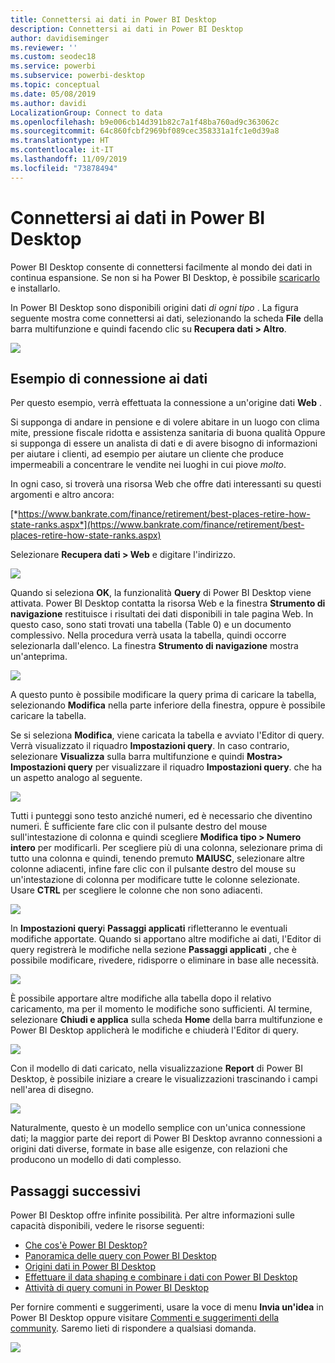 ```yaml
---
title: Connettersi ai dati in Power BI Desktop
description: Connettersi ai dati in Power BI Desktop
author: davidiseminger
ms.reviewer: ''
ms.custom: seodec18
ms.service: powerbi
ms.subservice: powerbi-desktop
ms.topic: conceptual
ms.date: 05/08/2019
ms.author: davidi
LocalizationGroup: Connect to data
ms.openlocfilehash: b9e006cb14d391b82c7a1f48ba760ad9c363062c
ms.sourcegitcommit: 64c860fcbf2969bf089cec358331a1fc1e0d39a8
ms.translationtype: HT
ms.contentlocale: it-IT
ms.lasthandoff: 11/09/2019
ms.locfileid: "73878494"
---
```

# <a name="connect-to-data-in-power-bi-desktop"></a>Connettersi ai dati in Power BI Desktop
Power BI Desktop consente di connettersi facilmente al mondo dei dati in continua espansione. Se non si ha Power BI Desktop, è possibile [scaricarlo](https://go.microsoft.com/fwlink/?LinkID=521662) e installarlo.

In Power BI Desktop sono disponibili origini dati *di ogni tipo* . La figura seguente mostra come connettersi ai dati, selezionando la scheda **File** della barra multifunzione e quindi facendo clic su **Recupera dati \> Altro**.

![](media/desktop-connect-to-data/getdatavid_smallv2.gif)

## <a name="example-of-connecting-to-data"></a>Esempio di connessione ai dati
Per questo esempio, verrà effettuata la connessione a un'origine dati **Web** .

Si supponga di andare in pensione e di volere abitare in un luogo con clima mite, pressione fiscale ridotta e assistenza sanitaria di buona qualità Oppure si supponga di essere un analista di dati e di avere bisogno di informazioni per aiutare i clienti, ad esempio per aiutare un cliente che produce impermeabili a concentrare le vendite nei luoghi in cui piove *molto*.

In ogni caso, si troverà una risorsa Web che offre dati interessanti su questi argomenti e altro ancora:

[*https://www.bankrate.com/finance/retirement/best-places-retire-how-state-ranks.aspx*](https://www.bankrate.com/finance/retirement/best-places-retire-how-state-ranks.aspx)

Selezionare **Recupera dati \> Web** e digitare l'indirizzo.

![](media/desktop-connect-to-data/connecttodata_3.png)

Quando si seleziona **OK**, la funzionalità **Query** di Power BI Desktop viene attivata. Power BI Desktop contatta la risorsa Web e la finestra **Strumento di navigazione** restituisce i risultati dei dati disponibili in tale pagina Web. In questo caso, sono stati trovati una tabella (Table 0) e un documento complessivo. Nella procedura verrà usata la tabella, quindi occorre selezionarla dall'elenco. La finestra **Strumento di navigazione** mostra un'anteprima.

![](media/desktop-connect-to-data/datasources_fromnavigatordialog.png)

A questo punto è possibile modificare la query prima di caricare la tabella, selezionando **Modifica** nella parte inferiore della finestra, oppure è possibile caricare la tabella.

Se si seleziona **Modifica**, viene caricata la tabella e avviato l'Editor di query. Verrà visualizzato il riquadro **Impostazioni query**. In caso contrario, selezionare **Visualizza** sulla barra multifunzione e quindi **Mostra\> Impostazioni query** per visualizzare il riquadro **Impostazioni query**. che ha un aspetto analogo al seguente.

![](media/desktop-connect-to-data/designer_gsg_editquery.png)

Tutti i punteggi sono testo anziché numeri, ed è necessario che diventino numeri. È sufficiente fare clic con il pulsante destro del mouse sull'intestazione di colonna e quindi scegliere **Modifica tipo \> Numero intero** per modificarli. Per scegliere più di una colonna, selezionare prima di tutto una colonna e quindi, tenendo premuto **MAIUSC**, selezionare altre colonne adiacenti, infine fare clic con il pulsante destro del mouse su un'intestazione di colonna per modificare tutte le colonne selezionate. Usare **CTRL** per scegliere le colonne che non sono adiacenti.

![](media/desktop-connect-to-data/designer_gsg_changedatatype.png)

In **Impostazioni query**i **Passaggi applicati** rifletteranno le eventuali modifiche apportate. Quando si apportano altre modifiche ai dati, l'Editor di query registrerà le modifiche nella sezione **Passaggi applicati** , che è possibile modificare, rivedere, ridisporre o eliminare in base alle necessità.

![](media/desktop-connect-to-data/designer_gsg_appliedsteps_changedtype.png)

È possibile apportare altre modifiche alla tabella dopo il relativo caricamento, ma per il momento le modifiche sono sufficienti. Al termine, selezionare **Chiudi e applica** sulla scheda **Home** della barra multifunzione e Power BI Desktop applicherà le modifiche e chiuderà l'Editor di query.

![](media/desktop-connect-to-data/connecttodata_closenload.png)

Con il modello di dati caricato, nella visualizzazione **Report** di Power BI Desktop, è possibile iniziare a creare le visualizzazioni trascinando i campi nell'area di disegno.

![](media/desktop-connect-to-data/connecttodata_dragontoreportview.png)

Naturalmente, questo è un modello semplice con un'unica connessione dati; la maggior parte dei report di Power BI Desktop avranno connessioni a origini dati diverse, formate in base alle esigenze, con relazioni che producono un modello di dati complesso. 

## <a name="next-steps"></a>Passaggi successivi
Power BI Desktop offre infinite possibilità. Per altre informazioni sulle capacità disponibili, vedere le risorse seguenti:

* [Che cos'è Power BI Desktop?](desktop-what-is-desktop.md)
* [Panoramica delle query con Power BI Desktop](desktop-query-overview.md)
* [Origini dati in Power BI Desktop](desktop-data-sources.md)
* [Effettuare il data shaping e combinare i dati con Power BI Desktop](desktop-shape-and-combine-data.md)
* [Attività di query comuni in Power BI Desktop](desktop-common-query-tasks.md)   

Per fornire commenti e suggerimenti, usare la voce di menu **Invia un'idea** in Power BI Desktop oppure visitare [Commenti e suggerimenti della community](https://community.powerbi.com/t5/Community-Feedback/bd-p/community-feedback). Saremo lieti di rispondere a qualsiasi domanda.

![](media/desktop-connect-to-data/sendfeedback.png)

